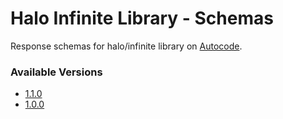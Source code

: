 # Halo Infinite Library - Schemas

Response schemas for halo/infinite library on [Autocode](https://autocode.com/lib/halo/infinite/).

### Available Versions

-   [1.1.0](https://github.com/halodotapi/lib-infinite-schema/tree/1.1.0)
-   [1.0.0](https://github.com/halodotapi/lib-infinite-schema/tree/1.0.0)
